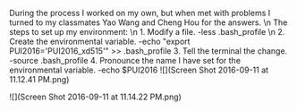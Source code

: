 During the process I worked on my own, but when met with problems I turned to my classmates Yao Wang and Cheng Hou for the answers. \n
The steps to set up my environment: \n
    1. Modify a file.   -less .bash_profile \n
    2. Create the environmental variable.  -echo "export PUI2016='PUI2016_xd515'" >> .bash_profile
    3. Tell the terminal the change.  -source .bash_profile
    4. Pronounce the name I have set for the environmental variable.   -echo $PUI2016
![](Screen Shot 2016-09-11 at 11.12.41 PM.png)

![](Screen Shot 2016-09-11 at 11.14.22 PM.png)
